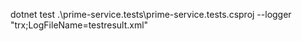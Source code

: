 
dotnet test .\prime-service.tests\prime-service.tests.csproj --logger "trx;LogFileName=testresult.xml"


